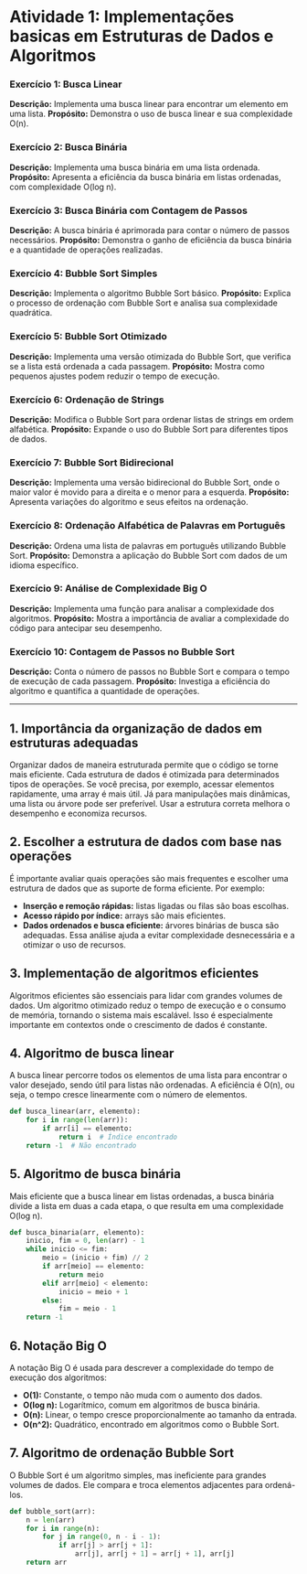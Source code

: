 
# Atividade 1: Implementações basicas em Estruturas de Dados e Algoritmos

### Exercício 1: Busca Linear
**Descrição:** Implementa uma busca linear para encontrar um elemento em uma lista.
**Propósito:** Demonstra o uso de busca linear e sua complexidade O(n).

### Exercício 2: Busca Binária
**Descrição:** Implementa uma busca binária em uma lista ordenada.
**Propósito:** Apresenta a eficiência da busca binária em listas ordenadas, com complexidade O(log n).

### Exercício 3: Busca Binária com Contagem de Passos
**Descrição:** A busca binária é aprimorada para contar o número de passos necessários.
**Propósito:** Demonstra o ganho de eficiência da busca binária e a quantidade de operações realizadas.

### Exercício 4: Bubble Sort Simples
**Descrição:** Implementa o algoritmo Bubble Sort básico.
**Propósito:** Explica o processo de ordenação com Bubble Sort e analisa sua complexidade quadrática.

### Exercício 5: Bubble Sort Otimizado
**Descrição:** Implementa uma versão otimizada do Bubble Sort, que verifica se a lista está ordenada a cada passagem.
**Propósito:** Mostra como pequenos ajustes podem reduzir o tempo de execução.

### Exercício 6: Ordenação de Strings
**Descrição:** Modifica o Bubble Sort para ordenar listas de strings em ordem alfabética.
**Propósito:** Expande o uso do Bubble Sort para diferentes tipos de dados.

### Exercício 7: Bubble Sort Bidirecional
**Descrição:** Implementa uma versão bidirecional do Bubble Sort, onde o maior valor é movido para a direita e o menor para a esquerda.
**Propósito:** Apresenta variações do algoritmo e seus efeitos na ordenação.

### Exercício 8: Ordenação Alfabética de Palavras em Português
**Descrição:** Ordena uma lista de palavras em português utilizando Bubble Sort.
**Propósito:** Demonstra a aplicação do Bubble Sort com dados de um idioma específico.

### Exercício 9: Análise de Complexidade Big O
**Descrição:** Implementa uma função para analisar a complexidade dos algoritmos.
**Propósito:** Mostra a importância de avaliar a complexidade do código para antecipar seu desempenho.

### Exercício 10: Contagem de Passos no Bubble Sort
**Descrição:** Conta o número de passos no Bubble Sort e compara o tempo de execução de cada passagem.
**Propósito:** Investiga a eficiência do algoritmo e quantifica a quantidade de operações.

---

## 1. Importância da organização de dados em estruturas adequadas
Organizar dados de maneira estruturada permite que o código se torne mais eficiente. Cada estrutura de dados é otimizada para determinados tipos de operações. Se você precisa, por exemplo, acessar elementos rapidamente, uma array é mais útil. Já para manipulações mais dinâmicas, uma lista ou árvore pode ser preferível. Usar a estrutura correta melhora o desempenho e economiza recursos.

## 2. Escolher a estrutura de dados com base nas operações
É importante avaliar quais operações são mais frequentes e escolher uma estrutura de dados que as suporte de forma eficiente. Por exemplo:
   - **Inserção e remoção rápidas:** listas ligadas ou filas são boas escolhas.
   - **Acesso rápido por índice:** arrays são mais eficientes.
   - **Dados ordenados e busca eficiente:** árvores binárias de busca são adequadas.
Essa análise ajuda a evitar complexidade desnecessária e a otimizar o uso de recursos.

## 3. Implementação de algoritmos eficientes
Algoritmos eficientes são essenciais para lidar com grandes volumes de dados. Um algoritmo otimizado reduz o tempo de execução e o consumo de memória, tornando o sistema mais escalável. Isso é especialmente importante em contextos onde o crescimento de dados é constante.

## 4. Algoritmo de busca linear
A busca linear percorre todos os elementos de uma lista para encontrar o valor desejado, sendo útil para listas não ordenadas. A eficiência é O(n), ou seja, o tempo cresce linearmente com o número de elementos.

```python
def busca_linear(arr, elemento):
    for i in range(len(arr)):
        if arr[i] == elemento:
            return i  # Índice encontrado
    return -1  # Não encontrado
```

## 5. Algoritmo de busca binária
Mais eficiente que a busca linear em listas ordenadas, a busca binária divide a lista em duas a cada etapa, o que resulta em uma complexidade O(log n).

```python
def busca_binaria(arr, elemento):
    inicio, fim = 0, len(arr) - 1
    while inicio <= fim:
        meio = (inicio + fim) // 2
        if arr[meio] == elemento:
            return meio
        elif arr[meio] < elemento:
            inicio = meio + 1
        else:
            fim = meio - 1
    return -1
```

## 6. Notação Big O
A notação Big O é usada para descrever a complexidade do tempo de execução dos algoritmos:
   - **O(1):** Constante, o tempo não muda com o aumento dos dados.
   - **O(log n):** Logarítmico, comum em algoritmos de busca binária.
   - **O(n):** Linear, o tempo cresce proporcionalmente ao tamanho da entrada.
   - **O(n^2):** Quadrático, encontrado em algoritmos como o Bubble Sort.

## 7. Algoritmo de ordenação Bubble Sort
O Bubble Sort é um algoritmo simples, mas ineficiente para grandes volumes de dados. Ele compara e troca elementos adjacentes para ordená-los.

```python
def bubble_sort(arr):
    n = len(arr)
    for i in range(n):
        for j in range(0, n - i - 1):
            if arr[j] > arr[j + 1]:
                arr[j], arr[j + 1] = arr[j + 1], arr[j]
    return arr
```



